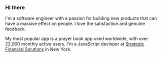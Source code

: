 ### Hi there

<p>I'm a software engineer with a passion for building new products that can have a massive effect on people. I love the satisfaction and genuine feedback.</p>
<p>My most popular app is a prayer book app used worldwide, with over 22,000 monthly active users. I'm a JavaScript devloper at <a href="https://stratfs.com/" target="_blank" rel="noopener noreferrer">Strategic Financial Solutions</a> in New York.</p>
